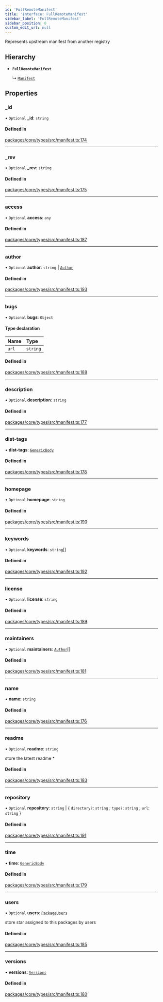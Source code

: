 ```yaml
---
id: 'FullRemoteManifest'
title: 'Interface: FullRemoteManifest'
sidebar_label: 'FullRemoteManifest'
sidebar_position: 0
custom_edit_url: null
---
```


Represents upstream manifest from another registry

## Hierarchy

- **`FullRemoteManifest`**

  ↳ [`Manifest`](Manifest.md)

## Properties

### \_id

• `Optional` **\_id**: `string`

#### Defined in

[packages/core/types/src/manifest.ts:174](https://github.com/verdaccio/verdaccio/blob/10057a4ff/packages/core/types/src/manifest.ts#L174)

---

### \_rev

• `Optional` **\_rev**: `string`

#### Defined in

[packages/core/types/src/manifest.ts:175](https://github.com/verdaccio/verdaccio/blob/10057a4ff/packages/core/types/src/manifest.ts#L175)

---

### access

• `Optional` **access**: `any`

#### Defined in

[packages/core/types/src/manifest.ts:187](https://github.com/verdaccio/verdaccio/blob/10057a4ff/packages/core/types/src/manifest.ts#L187)

---

### author

• `Optional` **author**: `string` \| [`Author`](Author.md)

#### Defined in

[packages/core/types/src/manifest.ts:193](https://github.com/verdaccio/verdaccio/blob/10057a4ff/packages/core/types/src/manifest.ts#L193)

---

### bugs

• `Optional` **bugs**: `Object`

#### Type declaration

| Name  | Type     |
| :---- | :------- |
| `url` | `string` |

#### Defined in

[packages/core/types/src/manifest.ts:188](https://github.com/verdaccio/verdaccio/blob/10057a4ff/packages/core/types/src/manifest.ts#L188)

---

### description

• `Optional` **description**: `string`

#### Defined in

[packages/core/types/src/manifest.ts:177](https://github.com/verdaccio/verdaccio/blob/10057a4ff/packages/core/types/src/manifest.ts#L177)

---

### dist-tags

• **dist-tags**: [`GenericBody`](GenericBody.md)

#### Defined in

[packages/core/types/src/manifest.ts:178](https://github.com/verdaccio/verdaccio/blob/10057a4ff/packages/core/types/src/manifest.ts#L178)

---

### homepage

• `Optional` **homepage**: `string`

#### Defined in

[packages/core/types/src/manifest.ts:190](https://github.com/verdaccio/verdaccio/blob/10057a4ff/packages/core/types/src/manifest.ts#L190)

---

### keywords

• `Optional` **keywords**: `string`[]

#### Defined in

[packages/core/types/src/manifest.ts:192](https://github.com/verdaccio/verdaccio/blob/10057a4ff/packages/core/types/src/manifest.ts#L192)

---

### license

• `Optional` **license**: `string`

#### Defined in

[packages/core/types/src/manifest.ts:189](https://github.com/verdaccio/verdaccio/blob/10057a4ff/packages/core/types/src/manifest.ts#L189)

---

### maintainers

• `Optional` **maintainers**: [`Author`](Author.md)[]

#### Defined in

[packages/core/types/src/manifest.ts:181](https://github.com/verdaccio/verdaccio/blob/10057a4ff/packages/core/types/src/manifest.ts#L181)

---

### name

• **name**: `string`

#### Defined in

[packages/core/types/src/manifest.ts:176](https://github.com/verdaccio/verdaccio/blob/10057a4ff/packages/core/types/src/manifest.ts#L176)

---

### readme

• `Optional` **readme**: `string`

store the latest readme \*

#### Defined in

[packages/core/types/src/manifest.ts:183](https://github.com/verdaccio/verdaccio/blob/10057a4ff/packages/core/types/src/manifest.ts#L183)

---

### repository

• `Optional` **repository**: `string` \| { `directory?`: `string` ; `type?`: `string` ; `url`: `string` }

#### Defined in

[packages/core/types/src/manifest.ts:191](https://github.com/verdaccio/verdaccio/blob/10057a4ff/packages/core/types/src/manifest.ts#L191)

---

### time

• **time**: [`GenericBody`](GenericBody.md)

#### Defined in

[packages/core/types/src/manifest.ts:179](https://github.com/verdaccio/verdaccio/blob/10057a4ff/packages/core/types/src/manifest.ts#L179)

---

### users

• `Optional` **users**: [`PackageUsers`](PackageUsers.md)

store star assigned to this packages by users

#### Defined in

[packages/core/types/src/manifest.ts:185](https://github.com/verdaccio/verdaccio/blob/10057a4ff/packages/core/types/src/manifest.ts#L185)

---

### versions

• **versions**: [`Versions`](Versions.md)

#### Defined in

[packages/core/types/src/manifest.ts:180](https://github.com/verdaccio/verdaccio/blob/10057a4ff/packages/core/types/src/manifest.ts#L180)
